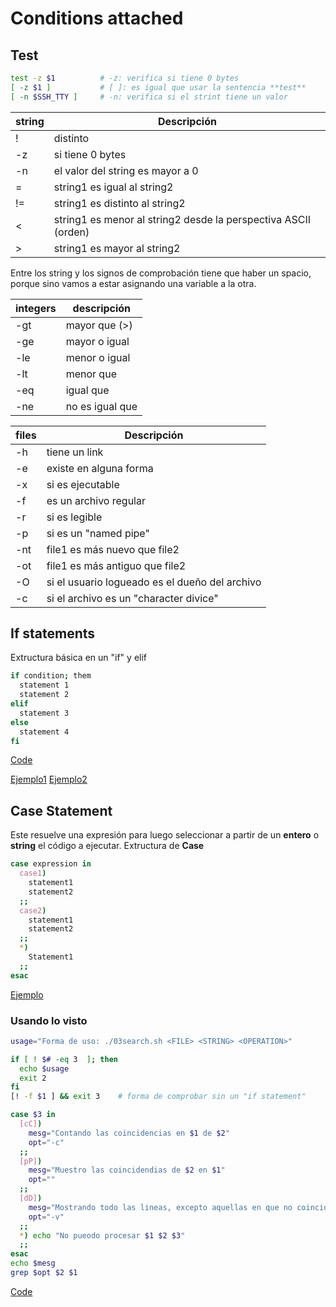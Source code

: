 # Conditions attached

## Test
```bash
test -z $1			# -z: verifica si tiene 0 bytes
[ -z $1 ]			# [ ]: es igual que usar la sentencia **test**
[ -n $SSH_TTY ]		# -n: verifica si el strint tiene un valor
```

| string | Descripción                                                    |
| ------ | -------------------------------------------------------------- |
| !      | distinto                                                       |
| -z     | si tiene 0 bytes                                               |
| -n     | el valor del string es mayor a 0                               |
| =      | string1 es igual al string2                                    |
| !=     | string1 es distinto al string2                                 |
| \<     | string1 es menor al string2 desde la perspectiva ASCII (orden) |
| \>     | string1 es mayor al string2                                    |

Entre los string y los signos de comprobación tiene que haber un spacio, porque sino vamos a estar asignando una variable a la otra.

| integers | descripción     |
| -------- | --------------- |
| -gt      | mayor que (>)   |
| -ge      | mayor o igual   |
| -le      | menor o igual   |
| -lt      | menor que       |
| -eq      | igual que       |
| -ne      | no es igual que |


| files | Descripción                                    |
| ----- | ---------------------------------------------- |
| -h    | tiene un link                                  |
| -e    | existe en alguna forma                         |
| -x    | si es ejecutable                               |
| -f    | es un archivo regular                          |
| -r    | si es legible                                  |
| -p    | si es un "named pipe"                          |
| -nt   | file1 es más nuevo que file2                   |
| -ot   | file1 es más antiguo que file2                 |
| -O    | si el usuario logueado es el dueño del archivo |
| -c    | si el archivo es un "character divice"         |

## If statements
Extructura básica en un "if" y elif

```bash
if condition; them
  statement 1
  statement 2
elif
  statement 3
else 
  statement 4
fi
```
[Code](03ifStatement.sh)

[Ejemplo1](03ifStatement.sh)
[Ejemplo2](03elif.sh)

## Case Statement
Este resuelve una expresión para luego seleccionar a partir de un **entero** o **string** el código a ejecutar.
Extructura de **Case**
```bash
case expression in
  case1)
    statement1
    statement2
  ;;
  case2)
    statement1
    statement2
  ;;
  *)
    Statement1
  ;;
esac
```
[Ejemplo](03grade.sh)

### Usando lo visto
```bash
usage="Forma de uso: ./03search.sh <FILE> <STRING> <OPERATION>"

if [ ! $# -eq 3  ]; then
  echo $usage
  exit 2
fi
[! -f $1 ] && exit 3	# forma de comprobar sin un "if statement"

case $3 in
  [cC])
	mesg="Contando las coincidencias en $1 de $2"
	opt="-c"
  ;;
  [pP])
	mesg="Muestro las coincidendias de $2 en $1"
	opt=""
  ;;
  [dD])
	mesg="Mostrando todo las lineas, excepto aquellas en que no coincide $2 en $1"
	opt="-v"
  ;;
  *) echo "No pueodo procesar $1 $2 $3"
  ;;
esac
echo $mesg
grep $opt $2 $1
```
[Code](03search.sh)